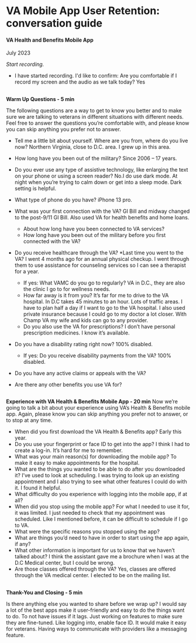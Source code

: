 # **VA Mobile App User Retention: conversation guide**
#### VA Health and Benefits Mobile App

July 2023

_Start recording._

* I have started recording. I'd like to confirm: Are you comfortable if I record my screen and the audio as we talk today? Yes
	

## 
**Warm Up Questions - 5 min**

The following questions are a way to get to know you better and to make sure we are talking to veterans in different situations with different needs. Feel free to answer the questions you’re comfortable with, and please know you can skip anything you prefer not to answer.

* Tell me a little bit about yourself. Where are you from, where do you live now? Northern Virginia, close to D.C. area. I grew up in this area.
* How long have you been out of the military? Since 2006 – 17 years.
* Do you ever use any type of assistive technology, like enlarging the text on your phone or using a screen reader? No.I do use dark mode. At night when you’re trying to calm down or get into a sleep mode. Dark setting is helpful. 
* What type of phone do you have? iPhone 13 pro.

* What was your first connection with the VA? GI Bill and midway changed to the post-9/11 GI Bill. Also used VA for health benefits and home loans.
    * About how long have you been connected to VA services?
    * How long have you been out of the military before you first connected with the VA?
* Do you receive healthcare through the VA?
*Last time you went to the VA? I went 4 months ago for an annual physical checkup. I went through them to use assistance for counseling services so I can see a therapist for a year. 
    * If yes: What VAMC do you go to regularly? VA in D.C., they are also the clinic I go to for wellness needs.
    * How far away is it from you? It’s far for me to drive to the VA hospital. In D.C takes 45 minutes to an hour. Lots of traffic areas. I have to plan half a day if I want to go to the VA hospital. I also used private insurance because I could go to my doctor a lot closer.
With Champ VA my wife and kids can go to any provider. 
    * Do you also use the VA for prescriptions? I don’t have personal prescription medicines. I know it’s available. 
* Do you have a disability rating right now? 100% disabled. 
    * If yes: Do you receive disability payments from the VA? 100% disabled. 
* Do you have any active claims or appeals with the VA?
* Are there any other benefits you use VA for?

## 
**Experience with VA Health & Benefits Mobile App - 20 min**
Now we’re going to talk a bit about your experience using VA’s Health & Benefits mobile app. Again, please know you can skip anything you prefer not to answer, or to stop at any time.

* When did you first download the VA Health & Benefits app? Early this year. 
* Do you use your fingerprint or face ID to get into the app? I think I had to create a log-in. It’s hard for me to remember. 
* What was your main reason(s) for downloading the mobile app? To make it easy to make appointments for the hospital. 
* What are the things you wanted to be able to do after you downloaded it? I’ve used to look at scheduling. I was trying to look up an existing appointment and I also trying to see what other features I could do with it. I found it helpful. 
* What difficulty do you experience with logging into the mobile app, if at all?
* When did you stop using the mobile app? For what I needed to use it for, it was limited. I just needed to check that my appointment was scheduled. Like I mentioned before, it can be difficult to schedule if I go to VA. 
* What were the specific reasons you stopped using the app?
* What are things you’d need to have in order to start using the app again, if any?
* What other information is important for us to know that we haven’t talked about?
I think the assistant gave me a brochure when I was at the D.C Medical center, but I could be wrong. 
* Are those classes offered through the VA? Yes, classes are offered through the VA medical center. I elected to be on the mailing list. 


## 
**Thank-You and Closing - 5 min**


Is there anything else you wanted to share before we wrap up? 
I would say a lot of the best apps make it user-friendly and easy to do the things want to do. To not have issues if it lags. Just working on features to make sure they are fine-tuned. Like logging into, enable face ID. It would make it easy for veterans. 
Having ways to communicate with providers like a messaging feature. 



